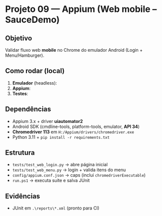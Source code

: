 # Projeto 09 — Appium (Web mobile – SauceDemo)

## Objetivo
Validar fluxo web **mobile** no Chrome do emulador Android (Login + Menu/Hamburger).

## Como rodar (local)
1) **Emulador** (headless):
2) **Appium**:
3) **Testes**:

## Dependências
- Appium 3.x + driver **uiautomator2**
- Android SDK (cmdline-tools, platform-tools, emulator, **API 34**)
- **Chromedriver 113** em `H:/Appium/drivers/chromedriver.exe`
- Python 3.11 + `pip install -r requirements.txt`

## Estrutura
- `tests/test_web_login.py`  → abre página inicial
- `tests/test_web_menu.py`   → login + valida itens do menu
- `config/appium.conf.json`  → caps (inclui `chromedriverExecutable`)
- `run.ps1`                  → executa suíte e salva JUnit

## Evidências
- JUnit em `.\reports\*.xml` (pronto para CI)
